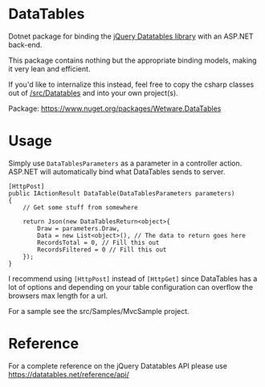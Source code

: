 # DataTables
Dotnet package for binding the [jQuery Datatables library](https://datatables.net) with an ASP.NET back-end.

This package contains nothing but the appropriate binding models, making it very lean and efficient.

If you'd like to internalize this instead, feel free to copy the csharp classes out of [/src/Datatables](https://github.com/jamesSampica/DataTables/tree/main/src/DataTables) and into your own project(s).

Package: https://www.nuget.org/packages/Wetware.DataTables

# Usage

Simply use `DataTablesParameters` as a parameter in a controller action. ASP.NET will automatically bind what DataTables sends to server.

    [HttpPost]
    public IActionResult DataTable(DataTablesParameters parameters)
    {
        // Get some stuff from somewhere 

        return Json(new DataTablesReturn<object>{
            Draw = parameters.Draw,
            Data = new List<object>(), // The data to return goes here
            RecordsTotal = 0, // Fill this out
            RecordsFiltered = 0 // Fill this out
        });
    }

I recommend using `[HttpPost]` instead of `[HttpGet]` since DataTables has a lot of options and depending on your table configuration can overflow the browsers max length for a url.

For a sample see the src/Samples/MvcSample project.

# Reference
For a complete reference on the jQuery Datatables API please use https://datatables.net/reference/api/
